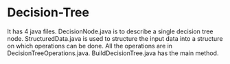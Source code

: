 # Decision-Tree
It has 4 java files. DecisionNode.java is to describe a single decision tree node. StructuredData.java is used to structure the input 
data into a structure on which operations can be done. All the operations are in DecisionTreeOperations.java. BuildDecisionTree.java has 
the main method.
